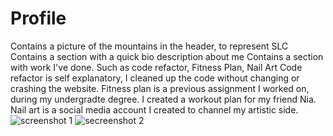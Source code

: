 # Profile
Contains a picture of the mountains in the header, to represent SLC
Contains a section with a quick bio description about me
Contains a section with work I've done. Such as code refactor, Fitness Plan, Nail Art
Code refactor is self explanatory, I cleaned up the code without changing or crashing the website.
Fitness plan is a previous assignment I worked on, during my undergradte degree. I created a workout plan for my friend Nia.
Nail art is a social media account I created to channel my artistic side. 
![screenshot 1](https://user-images.githubusercontent.com/113002554/192419384-252de023-f24c-4c42-86f1-77adfd15bf07.PNG)
![secreenshot 2](https://user-images.githubusercontent.com/113002554/192419458-63b97b3b-e13a-4152-b8ab-3c60de03abd3.PNG)

